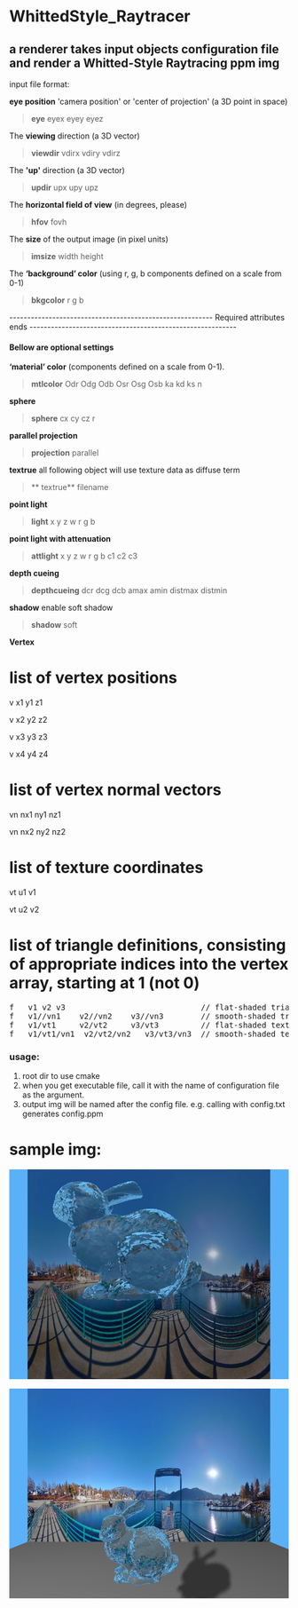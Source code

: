 # WhittedStyle_Raytracer
## a renderer takes input objects configuration file and render a Whitted-Style Raytracing ppm img


input file format:

**eye position** 'camera position' or 'center of projection' (a 3D point in space)

>**eye**   eyex eyey eyez

The **viewing** direction (a 3D vector)

>**viewdir**   vdirx  vdiry  vdirz

The **'up'** direction (a 3D vector)

>**updir**   upx  upy  upz

The **horizontal field of view** (in degrees, please)

>**hfov**   fovh

The **size** of the output image (in pixel units)

>**imsize**   width  height

The **‘background’ color** (using r, g, b components defined on a scale from 0-1)

>**bkgcolor**   r  g  b

--------------------------------------------------------- Required attributes ends ----------------------------------------------------------

#### Bellow are optional settings

**‘material’ color** (components defined on a scale from 0-1). 

>**mtlcolor**   Odr Odg Odb Osr Osg Osb ka kd ks n

**sphere**

>**sphere**   cx  cy  cz  r

**parallel projection**

>**projection**  parallel

**textrue**
all following object will use texture data as diffuse term
>** textrue**  filename

 **point light**
>**light** x y z w r g b

**point light with attenuation**

>**attlight** x y z w r g b c1 c2 c3

**depth cueing**

>**depthcueing** dcr dcg dcb amax amin distmax distmin

**shadow**    enable soft shadow
>**shadow** soft

**Vertex** 
# list of vertex positions

v   x1 y1 z1

v   x2 y2 z2

v   x3 y3 z3

v   x4 y4 z4

# list of vertex normal vectors

vn   nx1 ny1 nz1

vn   nx2 ny2 nz2

# list of texture coordinates

vt   u1 v1

vt   u2 v2

# list of triangle definitions, consisting of appropriate indices into the vertex array, starting at 1 (not 0)





<pre>
f   v1 v2 v3                             // flat-shaded triangle
f   v1//vn1    v2//vn2    v3//vn3        // smooth-shaded triangle 
f   v1/vt1     v2/vt2     v3/vt3         // flat-shaded textured triangle 
f   v1/vt1/vn1  v2/vt2/vn2   v3/vt3/vn3  // smooth-shaded textured triangle 
</pre>


### usage:
1. root dir to use cmake
2. when you get executable file, call it with the name of configuration file as the argument.
3. output img will be named after the config file. e.g.  calling with config.txt generates config.ppm


# sample img:

![alt text](https://github.com/bobhansky/WhittedStyle_Raytracer/blob/main/out/water_bunny_tex.png)


![alt text](https://github.com/bobhansky/WhittedStyle_Raytracer/blob/main/out/bunny_softShadow_glass.png)
